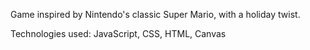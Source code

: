 Game inspired by Nintendo's classic Super Mario, with a holiday twist.

Technologies used: JavaScript, CSS, HTML, Canvas
